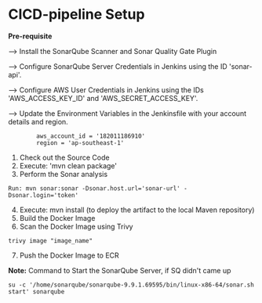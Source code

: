 # CICD-pipeline Setup

**Pre-requisite**

--> Install the SonarQube Scanner and Sonar Quality Gate Plugin

--> Configure SonarQube Server Credentials in Jenkins using the ID 'sonar-api'.

--> Configure AWS User Credentials in Jenkins using the IDs 'AWS_ACCESS_KEY_ID' and 'AWS_SECRET_ACCESS_KEY'.

--> Update the Environment Variables in the Jenkinsfile with your account details and region.
~~~  
        aws_account_id = '182011186910'
        region = 'ap-southeast-1'
~~~

1. Check out the Source Code
2. Execute: 'mvn clean package'
3. Perform the Sonar analysis 
~~~
Run: mvn sonar:sonar -Dsonar.host.url='sonar-url' -Dsonar.login='token'
~~~
4. Execute: mvn install (to deploy the artifact to the local Maven repository)
5. Build the Docker Image
6. Scan the Docker Image using Trivy
~~~
trivy image "image_name"
~~~
7. Push the Docker Image to ECR

**Note:**
Command to Start the SonarQube Server, if SQ didn't came up
~~~
su -c '/home/sonarqube/sonarqube-9.9.1.69595/bin/linux-x86-64/sonar.sh start' sonarqube
~~~


